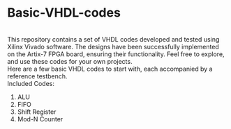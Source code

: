 # Basic-VHDL-codes
<br>
This repository contains a set of VHDL codes developed and tested using Xilinx Vivado software. The designs have been successfully implemented on the Artix-7 FPGA board, ensuring their functionality. Feel free to explore, and use these codes for your own projects.
<br>
Here are a few basic VHDL codes to start with, each accompanied by a reference testbench.
<br>
Included Codes:

1. ALU
2. FIFO
3. Shift Register
4. Mod-N Counter
